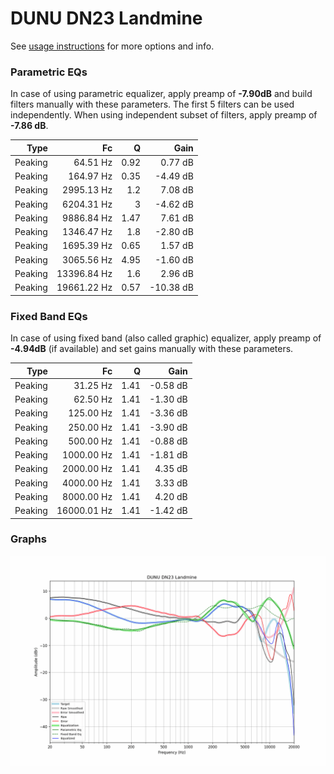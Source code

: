 # DUNU DN23 Landmine
See [usage instructions](https://github.com/jaakkopasanen/AutoEq#usage) for more options and info.

### Parametric EQs
In case of using parametric equalizer, apply preamp of **-7.90dB** and build filters manually
with these parameters. The first 5 filters can be used independently.
When using independent subset of filters, apply preamp of **-7.86 dB**.

| Type    | Fc          |    Q | Gain      |
|--------:|------------:|-----:|----------:|
| Peaking | 64.51 Hz    | 0.92 | 0.77 dB   |
| Peaking | 164.97 Hz   | 0.35 | -4.49 dB  |
| Peaking | 2995.13 Hz  | 1.2  | 7.08 dB   |
| Peaking | 6204.31 Hz  | 3    | -4.62 dB  |
| Peaking | 9886.84 Hz  | 1.47 | 7.61 dB   |
| Peaking | 1346.47 Hz  | 1.8  | -2.80 dB  |
| Peaking | 1695.39 Hz  | 0.65 | 1.57 dB   |
| Peaking | 3065.56 Hz  | 4.95 | -1.60 dB  |
| Peaking | 13396.84 Hz | 1.6  | 2.96 dB   |
| Peaking | 19661.22 Hz | 0.57 | -10.38 dB |

### Fixed Band EQs
In case of using fixed band (also called graphic) equalizer, apply preamp of **-4.94dB**
(if available) and set gains manually with these parameters.

| Type    | Fc          |    Q | Gain     |
|--------:|------------:|-----:|---------:|
| Peaking | 31.25 Hz    | 1.41 | -0.58 dB |
| Peaking | 62.50 Hz    | 1.41 | -1.30 dB |
| Peaking | 125.00 Hz   | 1.41 | -3.36 dB |
| Peaking | 250.00 Hz   | 1.41 | -3.90 dB |
| Peaking | 500.00 Hz   | 1.41 | -0.88 dB |
| Peaking | 1000.00 Hz  | 1.41 | -1.81 dB |
| Peaking | 2000.00 Hz  | 1.41 | 4.35 dB  |
| Peaking | 4000.00 Hz  | 1.41 | 3.33 dB  |
| Peaking | 8000.00 Hz  | 1.41 | 4.20 dB  |
| Peaking | 16000.01 Hz | 1.41 | -1.42 dB |

### Graphs
![](./DUNU%20DN23%20Landmine.png)